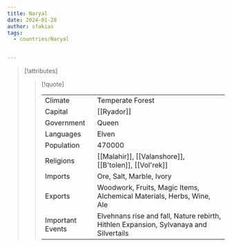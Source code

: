 ```yaml
---
title: Naryal
date: 2024-01-28
author: sfakias
tags:
  - countries/Naryal


---
```

> [!attributes]
> 
> > [!quote]
> >
> > | | |
> > | --- | --- |
> > | Climate | Temperate Forest |
> > | Capital | [[Ryador]] |
> > | Government | Queen |
> > | Languages | Elven |
> > | Population | 470000 |
> > | Religions | [[Malahir]], [[Valanshore]], [[B'tolen]], [[Vol'rek]] |
> > | Imports | Ore, Salt, Marble, Ivory |
> > | Exports | Woodwork, Fruits, Magic Items, Alchemical Materials, Herbs, Wine, Ale |
> > | Important Events | Elvehnans rise and fall, Nature rebirth, Hithlen Expansion, Sylvanaya and Silvertails |
